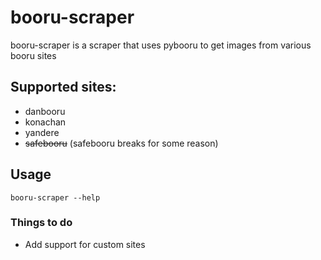 # booru-scraper

booru-scraper is a scraper that uses pybooru to get images from various booru sites

## Supported sites:
- danbooru
- konachan
- yandere
- ~~safebooru~~ (safebooru breaks for some reason)

## Usage
`booru-scraper --help`

### Things to do
- Add support for custom sites
